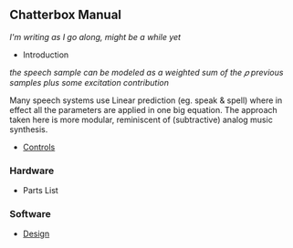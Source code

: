 ## Chatterbox Manual

*I'm writing as I go along, might be a while yet*

* Introduction

*the speech sample can be modeled as a weighted sum of the 𝑝 previous samples plus some excitation contribution*

Many speech systems use Linear prediction (eg. speak & spell) where in effect all the parameters are applied in one big equation. The approach taken here is more modular, reminiscent of (subtractive) analog music synthesis.  

* [Controls](controls.md)

### Hardware
* Parts List

### Software
* [Design](https://github.com/danja/chatterbox/blob/master/manual/design.md)

